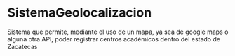 # SistemaGeolocalizacion
Sistema que permite, mediante el uso de un mapa, ya sea de google maps o alguna otra API, poder registrar centros académicos dentro del estado de Zacatecas
